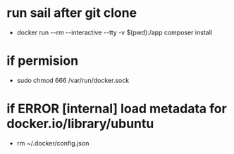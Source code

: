 # run sail after git clone
- docker run --rm --interactive --tty -v $(pwd):/app composer install

# if permision
- sudo chmod 666 /var/run/docker.sock

# if ERROR [internal] load metadata for docker.io/library/ubuntu
- rm  ~/.docker/config.json